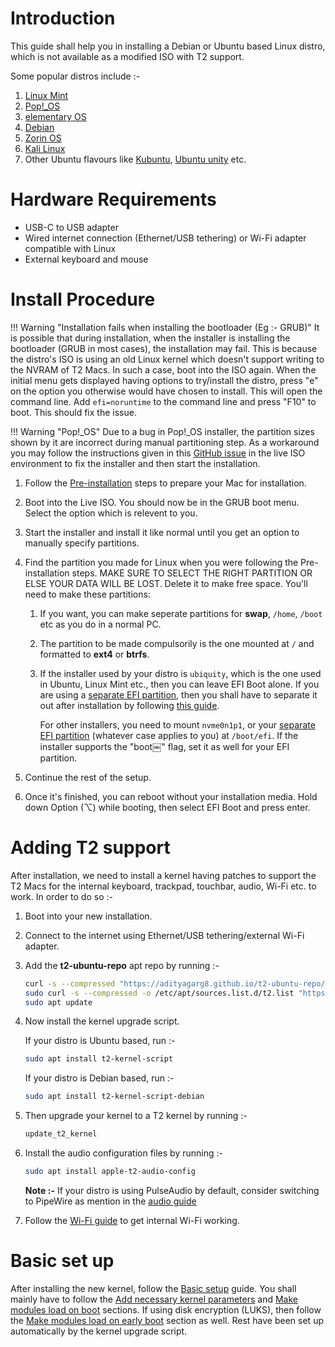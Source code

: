 # Introduction

This guide shall help you in installing a Debian or Ubuntu based Linux distro, which is not available as a modified ISO with T2 support.

Some popular distros include :-

1. [Linux Mint](https://linuxmint.com/)
2. [Pop!_OS](https://pop.system76.com/)
3. [elementary OS](https://elementary.io/)
4. [Debian](https://www.debian.org/)
5. [Zorin OS](https://zorin.com/)
6. [Kali Linux](https://www.kali.org/)
7. Other Ubuntu flavours like [Kubuntu](https://kubuntu.org/), [Ubuntu unity](https://ubuntuunity.org/) etc.

# Hardware Requirements

* USB-C to USB adapter
* Wired internet connection (Ethernet/USB tethering) or Wi-Fi adapter compatible with Linux
* External keyboard and mouse

# Install Procedure

!!! Warning "Installation fails when installing the bootloader (Eg :- GRUB)"
    It is possible that during installation, when the installer is installing the bootloader (GRUB in most cases), the installation may fail. This is because the distro's ISO is using an old Linux kernel which doesn't support writing to the NVRAM of T2 Macs. In such a case, boot into the ISO again. When the initial menu gets displayed having options to try/install the distro, press "e" on the option you otherwise would have chosen to install. This will open the command line. Add `efi=noruntime` to the command line and press "F10" to boot. This should fix the issue.

!!! Warning "Pop!_OS"
    Due to a bug in Pop!_OS installer, the partition sizes shown by it are incorrect during manual partitioning step. As a workaround you may follow the instructions given in this [GitHub issue](https://github.com/elementary/installer/issues/620) in the live ISO environment to fix the installer and then start the installation.

1. Follow the [Pre-installation](https://wiki.t2linux.org/guides/preinstall) steps to prepare your Mac for installation.
2. Boot into the Live ISO. You should now be in the GRUB boot menu. Select the option which is relevent to you.
3. Start the installer and install it like normal until you get an option to manually specify partitions.
4. Find the partition you made for Linux when you were following the Pre-installation steps. MAKE SURE TO SELECT THE RIGHT PARTITION OR ELSE YOUR DATA WILL BE LOST. Delete it to make free space. You'll need to make these partitions:

    1. If you want, you can make seperate partitions for **swap**, `/home`, `/boot` etc as you do in a normal PC.

    2. The partition to be made compulsorily is the one mounted at `/` and formatted to **ext4** or **btrfs**.

    3. If the installer used by your distro is `ubiquity`, which is the one used in Ubuntu, Linux Mint etc., then you can leave EFI Boot alone. If you are using a [separate EFI partition](https://wiki.t2linux.org/guides/windows/#using-seperate-efi-partitions), then you shall have to separate it out after installation by following [this guide](https://wiki.t2linux.org/guides/windows/#seperate-the-efi-partition-after-linux-is-installed).
  
       For other installers, you need to mount `nvme0n1p1`, or your [separate EFI partition](https://wiki.t2linux.org/guides/windows/#using-seperate-efi-partitions) (whatever case applies to you) at `/boot/efi`. If the installer supports the "boot￼" flag, set it as well for your EFI partition.

5. Continue the rest of the setup.
6. Once it's finished, you can reboot without your installation media. Hold down Option (⌥) while booting, then select EFI Boot and press enter.

# Adding T2 support

After installation, we need to install a kernel having patches to support the T2 Macs for the internal keyboard, trackpad, touchbar, audio, Wi-Fi etc. to work. In order to do so :-

1. Boot into your new installation.
2. Connect to the internet using Ethernet/USB tethering/external Wi-Fi adapter.
3. Add the **t2-ubuntu-repo** apt repo by running :-
  
   ```bash
   curl -s --compressed "https://adityagarg8.github.io/t2-ubuntu-repo/KEY.gpg" | gpg --dearmor | sudo tee /etc/apt/trusted.gpg.d/t2-ubuntu-repo.gpg >/dev/null
   sudo curl -s --compressed -o /etc/apt/sources.list.d/t2.list "https://adityagarg8.github.io/t2-ubuntu-repo/t2.list"
   sudo apt update
   ```
  
4. Now install the kernel upgrade script.
  
   If your distro is Ubuntu based, run :-
  
   ```bash
   sudo apt install t2-kernel-script
   ```
  
   If your distro is Debian based, run :-
  
   ```bash
   sudo apt install t2-kernel-script-debian
   ```
  
5. Then upgrade your kernel to a T2 kernel by running :-
  
   ```bash
   update_t2_kernel
   ```
  
6. Install the audio configuration files by running :-
  
   ```bash
   sudo apt install apple-t2-audio-config
   ```
  
   **Note :-** If your distro is using PulseAudio by default, consider switching to PipeWire as mention in the [audio guide](https://wiki.t2linux.org/guides/audio-config/#audio-configuration-files)

7. Follow the [Wi-Fi guide](https://wiki.t2linux.org/guides/wifi-bluetooth/) to get internal Wi-Fi working.

# Basic set up

After installing the new kernel, follow the [Basic setup](https://wiki.t2linux.org/guides/postinstall/) guide. You shall mainly have to follow the [Add necessary kernel parameters](https://wiki.t2linux.org/guides/postinstall/#add-necessary-kernel-paramaters) and [Make modules load on boot](https://wiki.t2linux.org/guides/postinstall/#make-modules-load-on-boot) sections. If using disk encryption (LUKS), then follow the [Make modules load on early boot](https://wiki.t2linux.org/guides/postinstall/#make-modules-load-on-early-boot) section as well. Rest have been set up automatically by the kernel upgrade script.
